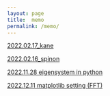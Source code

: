 ```yaml
---
layout: page
title:  memo
permalink: /memo/
---
```


[2022.02.17_kane](/memos/memo_2022.02.17_kane.pdf)

[2022.02.16_spinon](/memos/memo_2022.02.16_spinon.pdf)

[2022.11.28 eigensystem in python](/memos/matrix_eig.md)

[2022.12.11 matplotlib setting (FFT)](/memos/FFT.md)